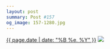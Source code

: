 ```yaml
---
layout: post
summary: Post #157
og_image: 157-1280.jpg
---
```


<p>
  <time><a href="/157">{{ page.date | date: "%B %e, %Y" }}</a></time>
  <a href="/157"><img src="{{ site.assets_url }}/157-640.jpg" srcset="{{ site.assets_url }}/157-1280.jpg 1280w, {{ site.assets_url }}/157-960.jpg 960w, {{ site.assets_url }}/157-640.jpg 640w, {{ site.assets_url }}/157-320.jpg 320w" sizes="(min-width: 700px) 50vw, calc(100vw - 2rem)" /></a>
</p>
